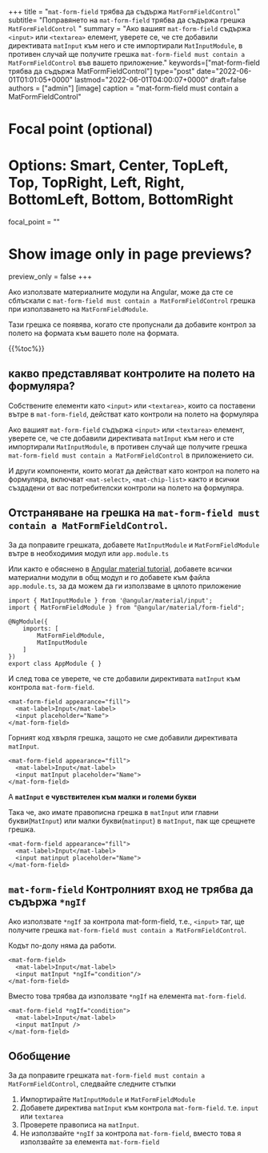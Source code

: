 +++
title   = "`mat-form-field` трябва да съдържа `MatFormFieldControl`"
subtitle= "Поправянето на `mat-form-field` трябва да съдържа грешка `MatFormFieldControl` "
summary = "Ако вашият `mat-form-field` съдържа `<input>` или `<textarea>` елемент, уверете се, че сте добавили директивата `matInput` към него и сте импортирали `MatInputModule`, в противен случай ще получите грешка `mat-form-field must contain a MatFormFieldControl` във вашето приложение."
keywords=["mat-form-field трябва да съдържа MatFormFieldControl"]
type="post"
date="2022-06-01T01:01:05+0000"
lastmod="2022-06-01T04:00:07+0000"
draft=false
authors = ["admin"]
[image]
  caption = "mat-form-field must contain a MatFormFieldControl"

  # Focal point (optional)
  # Options: Smart, Center, TopLeft, Top, TopRight, Left, Right, BottomLeft, Bottom, BottomRight
  focal_point = ""

  # Show image only in page previews?
  preview_only = false
+++

Ако използвате материалните модули на Angular, може да сте се сблъскали с `mat-form-field must contain a MatFormFieldControl` грешка при използването на `MatFormFieldModule`.

Тази грешка се появява, когато сте пропуснали да добавите контрол за полето на формата към вашето поле на формата.

{{%toc%}}

## какво представляват контролите на полето на формуляра? 

Собствените елементи като `<input>` или `<textarea>`, които са поставени вътре в `mat-form-field`, действат като контроли на полето на формуляра 

Ако вашият `mat-form-field` съдържа `<input>` или `<textarea>` елемент, уверете се, че сте добавили директивата `matInput` към него и сте импортирали `MatInputModule`, в противен случай ще получите грешка `mat-form-field must contain a MatFormFieldControl` в приложението си.

И други компоненти, които могат да действат като контрол на полето на формуляра, включват `<mat-select>`, `<mat-chip-list>` както и всички създадени от вас потребителски контроли на полето на формуляра.


## Отстраняване на грешка на `mat-form-field must contain a MatFormFieldControl`.

За да поправите грешката, добавете `MatInputModule` и `MatFormFieldModule` вътре в необходимия модул или `app.module.ts` 

Или както е обяснено в [Angular material tutorial](https://www.angularjswiki.com/material/), добавете всички материални модули в общ модул и го добавете към файла `app.module.ts`, за да можем да ги използваме в цялото приложение 

```
import { MatInputModule } from '@angular/material/input';
import { MatFormFieldModule } from "@angular/material/form-field";

@NgModule({
    imports: [
        MatFormFieldModule,
        MatInputModule
    ]
})
export class AppModule { }

```

И след това се уверете, че сте добавили директивата `matInput` към контрола `mat-form-field`.

```
<mat-form-field appearance="fill">
  <mat-label>Input</mat-label>
  <input placeholder="Name">
</mat-form-field>
```

Горният код хвърля грешка, защото не сме добавили директивата `matInput`.

```
<mat-form-field appearance="fill">
  <mat-label>Input</mat-label>
  <input matInput placeholder="Name">
</mat-form-field>
```

А **`matInput` е чувствителен към малки и големи букви** 

Така че, ако имате правописна грешка в `matInput` или главни букви(`MatInput`) или малки букви(`matinput`) в `matInput`, пак ще срещнете грешка.

```
<mat-form-field appearance="fill">
  <mat-label>Input</mat-label>
  <input matinput placeholder="Name">
</mat-form-field>
```

## `mat-form-field` Контролният вход не трябва да съдържа `*ngIf`

Ако използвате `*ngIf` за контрола mat-form-field, т.е., `<input>` таг, ще получите грешка `mat-form-field must contain a MatFormFieldControl`.

Кодът по-долу няма да работи.

```
<mat-form-field>
  <mat-label>Input</mat-label>
  <input matInput *ngIf="condition"/>
</mat-form-field>
```

Вместо това трябва да използвате `*ngIf` на елемента `mat-form-field`.

```
<mat-form-field *ngIf="condition">
  <mat-label>Input</mat-label>
  <input matInput />
</mat-form-field>

```

## Обобщение

За да поправите грешката `mat-form-field must contain a MatFormFieldControl`, следвайте следните стъпки

1. Импортирайте `MatInputModule` и `MatFormFieldModule` 
2. Добавете директива `matInput` към контрола `mat-form-field`. т.е. `input` или `textarea`
3. Проверете правописа на `matInput`.
4. Не използвайте `*ngIf` за контрола `mat-form-field`, вместо това я използвайте за елемента `mat-form-field` 

